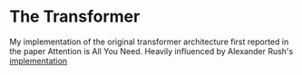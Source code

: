 # The Transformer

My implementation of the original transformer architecture first reported in the paper Attention is All You Need. Heavily influenced by Alexander Rush's <a href="http://nlp.seas.harvard.edu/annotated-transformer/#prelims"> implementation </a>

